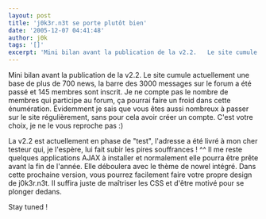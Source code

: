 ```yaml
---
layout: post
title: 'j0k3r.n3t se porte plutôt bien'
date: '2005-12-07 04:41:48'
author: j0k
tags: '[]'
excerpt: 'Mini bilan avant la publication de la v2.2.   Le site cumule actuellement une base de plus de 700 news, la barre des 3000 messages sur le forum a été passé et 145 membres sont inscrit. Je ne compte pas le nombre de membres qui participe au forum, ça pourrai faire un froid dans cette énumération. Évidemment je sais que vous êtes aussi nombreux à passer sur le site      ...'
---
```


Mini bilan avant la publication de la v2.2.   Le site cumule actuellement une base de plus de 700 news, la barre des 3000 messages sur le forum a été passé et 145 membres sont inscrit. Je ne compte pas le nombre de membres qui participe au forum, ça pourrai faire un froid dans cette énumération. Évidemment je sais que vous êtes aussi nombreux à passer sur le site régulièrement, sans pour cela avoir créer un compte. C'est votre choix, je ne le vous reproche pas :)

La v2.2 est actuellement en phase de "test", l'adresse a été livré à mon cher testeur qui, je l'espère, lui fait subir les pires souffrances ! ^^   Il me reste quelques applications AJAX à installer et normalement elle pourra être prête avant la fin de l'année. Elle déboulera avec le thème de nowel intégré.   Dans cette prochaine version, vous pourrez facilement faire votre propre design de j0k3r.n3t. Il suffira juste de maîtriser les CSS et d'être motivé pour se plonger dedans.

Stay tuned !
